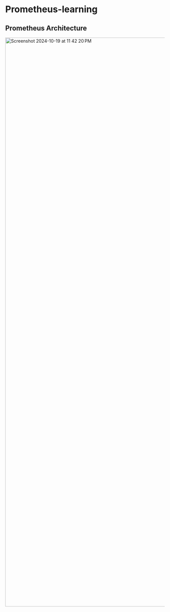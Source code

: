 # Prometheus-learning

## Prometheus Architecture
<img width="1791" alt="Screenshot 2024-10-19 at 11 42 20 PM" src="https://github.com/user-attachments/assets/8723b5c2-7cd8-4989-97a4-7c134b569200">
